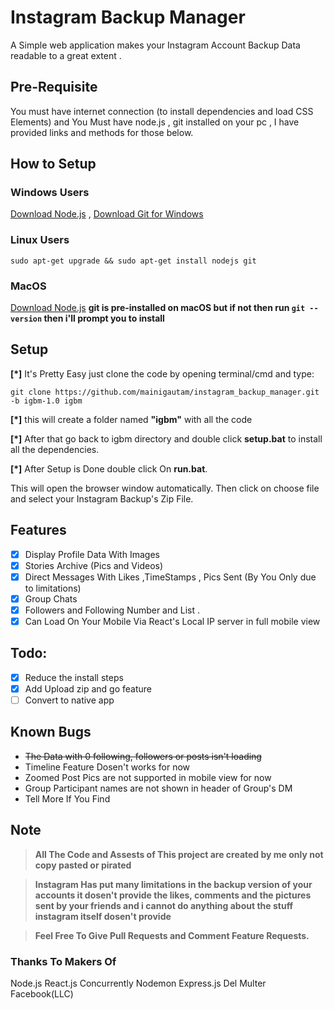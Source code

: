 # Instagram Backup Manager
 A Simple web application makes your Instagram Account Backup Data readable to a great extent .  

## Pre-Requisite
You must have internet connection (to install dependencies and load CSS Elements) and You Must have node.js , git installed on your pc , 
I have provided links and methods for those below.

## How to Setup

### Windows Users
[Download Node.js](https://nodejs.org/en/download/) ,
[Download Git for Windows](https://git-scm.com/download/win)

### Linux Users 
`sudo apt-get upgrade && sudo apt-get install nodejs git`

### MacOS 
[Download Node.js](https://nodejs.org/en/download/)
**git is pre-installed on macOS but if not then run `git --version` then i'll prompt you to install**


## Setup 
**[*]** It's Pretty Easy just clone the code by opening terminal/cmd and type:

 `git clone https://github.com/mainigautam/instagram_backup_manager.git -b igbm-1.0 igbm`

**[*]** this will create a folder named **"igbm"** with all the code 

**[*]** After that go back to igbm directory and double click **setup.bat** to install all the dependencies.

**[*]** After Setup is Done double click On **run.bat**.

 This will open the browser window automatically. Then click on choose file and select your Instagram Backup's Zip File.
 
 ## Features
- [X] Display Profile Data With Images
- [X] Stories Archive (Pics and Videos)
- [X] Direct Messages With Likes ,TimeStamps , Pics Sent (By You Only due to limitations)
- [X] Group Chats 
- [X] Followers and Following Number and List .
- [X] Can Load On Your Mobile Via React's Local IP server in full mobile view 

## Todo:
- [x] Reduce the install steps
- [x] Add Upload zip and go feature
- [ ] Convert to native app 

## Known Bugs
- ~~The Data with 0 following, followers or posts isn't loading~~
- Timeline Feature Dosen't works for now
- Zoomed Post Pics are not supported in mobile view for now 
- Group Participant names are not shown in header of Group's DM
- Tell More If You Find 

## Note
> **All The Code and Assests of This project are created by me only not copy pasted or pirated**

> **Instagram Has put many limitations in the backup version of your accounts it dosen't provide the likes, comments and the pictures sent by your friends 
 and i cannot do anything about the stuff instagram itself dosen't provide** 

>  **Feel Free To Give Pull Requests and Comment Feature Requests.**
 
 ### Thanks To Makers Of
 Node.js React.js Concurrently Nodemon Express.js Del Multer Facebook(LLC)
 

